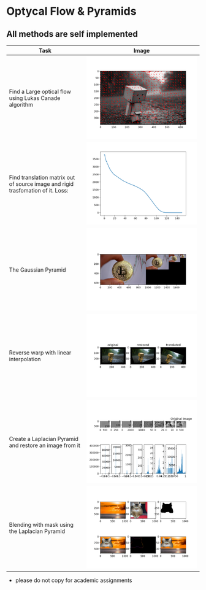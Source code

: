 # Optycal Flow & Pyramids</h1>

## All methods are self implemented

| Task | Image |
| --- | :-: |
| Find a Large optical flow using Lukas Canade algorithm | ![alt text](lk_pyr_optical_flow.png 'optical flow') |
| Find translation matrix out of source image and rigid trasfomation of it. Loss: | ![alt text](loss_lk_rigid.png 'loss function') |
| The Gaussian Pyramid | ![alt text](gaussian_pyr.png 'gaussian pyramid') |
| Reverse warp with linear interpolation | ![alt text](warp.png 'warp') |
| Create a Laplacian Pyramid and restore an image from it | ![alt text](lap_restore_from_pyr.png 'restored') |
| Blending with mask using the Laplacian Pyramid | ![alt text](blending_with_pyr.png 'blend') |

-   please do not copy for academic assignments
